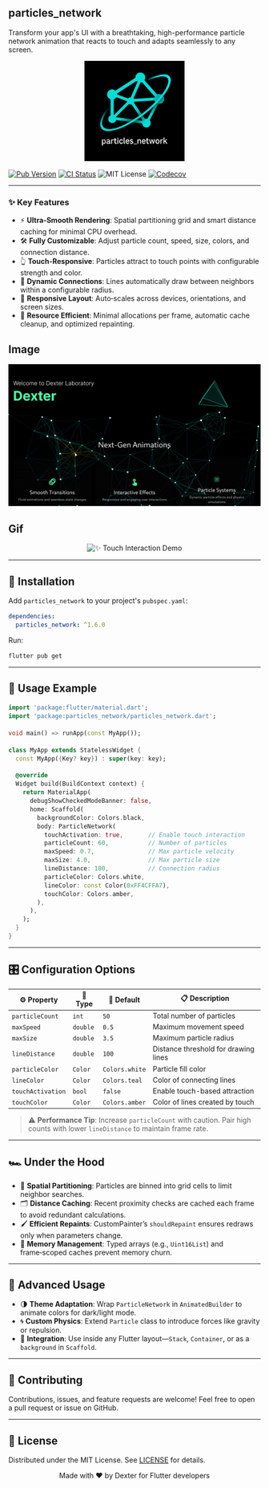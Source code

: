 ## particles_network

Transform your app's UI with a breathtaking, high-performance particle network animation that reacts to touch and adapts seamlessly to any screen.

<p align="center">
  <a href="https://github.com/abod8639/Particles_Network">
    <img alt="particles_network demo" width="200" src="assets/Picsart_25-05-10_12-57-34-680.png">
  </a>
</p>

 [![Pub Version](https://img.shields.io/pub/v/particles_network)](https://pub.dev/packages/particles_network)
 [![CI Status](https://github.com/abod8639/Particles_Network/actions/workflows/flutter-ci.yml/badge.svg)]()
![MIT License](https://img.shields.io/badge/license-MIT-blue.svg)
 [![Codecov](https://codecov.io/gh/abod8639/Particles_Network/branch/main/graph/badge.svg)]() 

---

### ✨ Key Features

* ⚡ **Ultra‑Smooth Rendering**: Spatial partitioning grid and smart distance caching for minimal CPU overhead.
* 🛠 **Fully Customizable**: Adjust particle count, speed, size, colors, and connection distance.
* 👆 **Touch-Responsive**: Particles attract to touch points with configurable strength and color.
* 🔗 **Dynamic Connections**: Lines automatically draw between neighbors within a configurable radius.
* 📱 **Responsive Layout**: Auto‑scales across devices, orientations, and screen sizes.
* 🧠 **Resource Efficient**: Minimal allocations per frame, automatic cache cleanup, and optimized repainting.

## Image

![🖼️ Static Preview](assets/image.png)

## Gif
<p align="center">
  <img src="https://github.com/abod8639/my_clock/blob/main/assets/gif/c49ae41c72134b67b31d54593d3414f8.gif?raw=true" alt="✨ Touch Interaction Demo">
</p>

---

## 🚀 Installation

Add `particles_network` to your project's `pubspec.yaml`:

```yaml
dependencies:
  particles_network: ^1.6.0
```

Run:

```bash
flutter pub get
```

---

## 🧪 Usage Example

```dart
import 'package:flutter/material.dart';
import 'package:particles_network/particles_network.dart';

void main() => runApp(const MyApp());

class MyApp extends StatelessWidget {
  const MyApp({Key? key}) : super(key: key);

  @override
  Widget build(BuildContext context) {
    return MaterialApp(
      debugShowCheckedModeBanner: false,
      home: Scaffold(
        backgroundColor: Colors.black,
        body: ParticleNetwork(
          touchActivation: true,       // Enable touch interaction
          particleCount: 60,           // Number of particles
          maxSpeed: 0.7,               // Max particle velocity
          maxSize: 4.0,                // Max particle size
          lineDistance: 180,           // Connection radius
          particleColor: Colors.white,
          lineColor: const Color(0xFF4CFFA7),
          touchColor: Colors.amber,
        ),
      ),
    );
  }
}
```

---

## 🎛️ Configuration Options

| ⚙️ Property       | 🧾 Type  | 🧪 Default     | 📋 Description                       |
| ----------------- | -------- | -------------- | ------------------------------------ |
| `particleCount`   | `int`    | `50`           | Total number of particles            |
| `maxSpeed`        | `double` | `0.5`          | Maximum movement speed               |
| `maxSize`         | `double` | `3.5`          | Maximum particle radius              |
| `lineDistance`    | `double` | `100`          | Distance threshold for drawing lines |
| `particleColor`   | `Color`  | `Colors.white` | Particle fill color                  |
| `lineColor`       | `Color`  | `Colors.teal`  | Color of connecting lines            |
| `touchActivation` | `bool`   | `false`        | Enable touch-based attraction        |
| `touchColor`      | `Color`  | `Colors.amber` | Color of lines created by touch      |

> ⚠️ **Performance Tip**: Increase `particleCount` with caution. Pair high counts with lower `lineDistance` to maintain frame rate.

---

## 🏎️ Under the Hood

* 🧩 **Spatial Partitioning**: Particles are binned into grid cells to limit neighbor searches.
* 🗂️ **Distance Caching**: Recent proximity checks are cached each frame to avoid redundant calculations.
* 🖌️ **Efficient Repaints**: CustomPainter’s `shouldRepaint` ensures redraws only when parameters change.
* 🧼 **Memory Management**: Typed arrays (e.g., `Uint16List`) and frame‑scoped caches prevent memory churn.

---

## 🧠 Advanced Usage

* 🌗 **Theme Adaptation**: Wrap `ParticleNetwork` in `AnimatedBuilder` to animate colors for dark/light mode.
* 🌀 **Custom Physics**: Extend `Particle` class to introduce forces like gravity or repulsion.
* 🧱 **Integration**: Use inside any Flutter layout—`Stack`, `Container`, or as a `background` in `Scaffold`.

---

## 🤝 Contributing

Contributions, issues, and feature requests are welcome! Feel free to open a pull request or issue on GitHub.

---

## 📜 License

Distributed under the MIT License. See [LICENSE](LICENSE) for details.

<p align="center">
  Made with ❤️ by Dexter for Flutter developers
</p>
